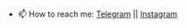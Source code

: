 - 📫 How to reach me: [Telegram](https://t.me/norphine) || [Instagram](https://www.instagram.com/shomurodowv_/)
